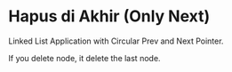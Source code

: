 # Hapus di Akhir (Only Next)
Linked List Application with Circular Prev and Next Pointer.

If you delete node, it delete the last node.
